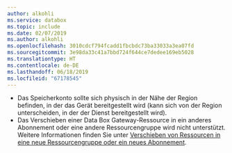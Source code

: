 ```yaml
---
author: alkohli
ms.service: databox
ms.topic: include
ms.date: 02/07/2019
ms.author: alkohli
ms.openlocfilehash: 3010cdcf794fcadd1fbcbdc73ba33033a3ea07fd
ms.sourcegitcommit: 3e98da33c41a7bbd724f644ce7dedee169eb5028
ms.translationtype: HT
ms.contentlocale: de-DE
ms.lasthandoff: 06/18/2019
ms.locfileid: "67178545"
---
```

- Das Speicherkonto sollte sich physisch in der Nähe der Region befinden, in der das Gerät bereitgestellt wird (kann sich von der Region unterscheiden, in der der Dienst bereitgestellt wird).
- Das Verschieben einer Data Box Gateway-Ressource in ein anderes Abonnement oder eine andere Ressourcengruppe wird nicht unterstützt. Weitere Informationen finden Sie unter [Verschieben von Ressourcen in eine neue Ressourcengruppe oder ein neues Abonnement](https://docs.microsoft.com/azure/azure-resource-manager/resource-group-move-resources).